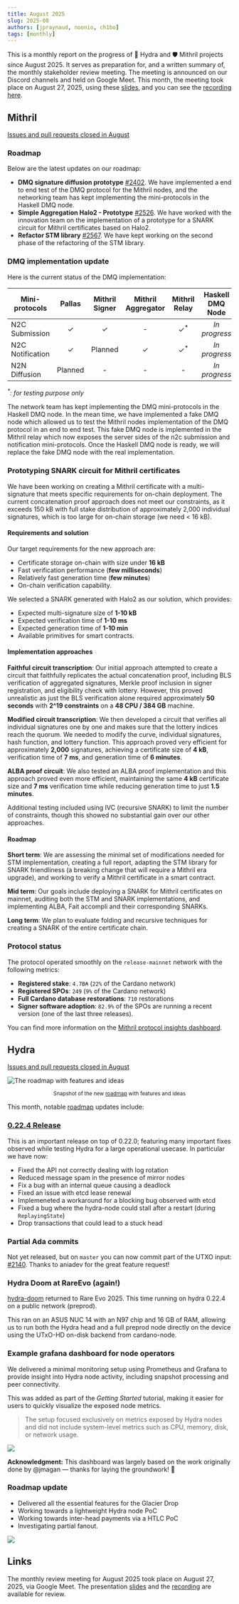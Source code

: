 ```yaml
---
title: August 2025
slug: 2025-08
authors: [jpraynaud, noonio, ch1bo]
tags: [monthly]
---
```


This is a monthly report on the progress of 🐲 Hydra and 🛡 Mithril projects since August 2025. It serves as preparation for, and a written summary of, the monthly stakeholder review meeting. The meeting is announced on our Discord channels and held on Google Meet. This month, the meeting took place on August 27, 2025, using these [slides][slides], and you can see the [recording here][recording].

## Mithril

[Issues and pull requests closed in August](https://github.com/input-output-hk/mithril/issues?q=is%3Aclosed+sort%3Aupdated-desc+closed%3A2025-08-01..2025-08-31)

### Roadmap

Below are the latest updates on our roadmap:

- **DMQ signature diffusion prototype** [#2402](https://github.com/input-output-hk/mithril/issues/2402). We have implemented a end to end test of the DMQ protocol for the Mithril nodes, and the networking team has kept implementing the mini-protocols in the Haskell DMQ node.
- **Simple Aggregation Halo2 - Prototype** [#2526](https://github.com/input-output-hk/mithril/issues/2526). We have worked with the innovation team on the implementation of a prototype for a SNARK circuit for Mithril certificates based on Halo2.
- **Refactor STM library** [#2567](https://github.com/input-output-hk/mithril/issues/2567). We have kept working on the second phase of the refactoring of the STM library.

### DMQ implementation update

Here is the current status of the DMQ implementation:

| **Mini-protocols** | **Pallas** | **Mithril Signer** | **Mithril Aggregator** | **Mithril Relay** | **Haskell DMQ Node** |
| ------------------ | :--------: | :----------------: | :--------------------: | :---------------: | :------------------: |
| N2C Submission     |     ✓      |         ✓          |           -            |  ✓<sup>\*</sup>   |    _In progress_     |
| N2C Notification   |     ✓      |      Planned       |           ✓            |  ✓<sup>\*</sup>   |    _In progress_     |
| N2N Diffusion      |  Planned   |         -          |           -            |         -         |    _In progress_     |

<i><sup>\*</sup>: for testing purpose only</i>

The network team has kept implementing the DMQ mini-protocols in the Haskell DMQ node. In the mean time, we have implemented a fake DMQ node which allowed us to test the Mithril nodes implementation of the DMQ protocol in an end to end test. This fake DMQ node is implemented in the Mithril relay which now exposes the server sides of the n2c submission and notification mini-protocols. Once the Haskell DMQ node is ready, we will replace the fake DMQ node with the real implementation.

### Prototyping SNARK circuit for Mithril certificates

We have been working on creating a Mithril certificate with a multi-signature that meets specific requirements for on-chain deployment. The current concatenation proof approach does not meet our constraints, as it exceeds 150 kB with full stake distribution of approximately 2,000 individual signatures, which is too large for on-chain storage (we need < 16 kB).

#### Requirements and solution

Our target requirements for the new approach are:

- Certificate storage on-chain with size under **16 kB**
- Fast verification performance (**few milliseconds**)
- Relatively fast generation time (**few minutes**)
- On-chain verification capability.

We selected a SNARK generated with Halo2 as our solution, which provides:

- Expected multi-signature size of **1-10 kB**
- Expected verification time of **1-10 ms**
- Expected generation time of **1-10 min**
- Available primitives for smart contracts.

#### Implementation approaches

**Faithful circuit transcription**: Our initial approach attempted to create a circuit that faithfully replicates the actual concatenation proof, including BLS verification of aggregated signatures, Merkle proof inclusion in signer registration, and eligibility check with lottery. However, this proved unrealistic as just the BLS verification alone required approximately **50 seconds** with **2^19 constraints** on a **48 CPU / 384 GB** machine.

**Modified circuit transcription**: We then developed a circuit that verifies all individual signatures one by one and makes sure that the lottery indices reach the quorum. We needed to modify the curve, individual signatures, hash function, and lottery function. This approach proved very efficient for approximately **2,000** signatures, achieving a certificate size of **4 kB**, verification time of **7 ms**, and generation time of **6 minutes**.

**ALBA proof circuit**: We also tested an ALBA proof implementation and this approach proved even more efficient, maintaining the same **4 kB** certificate size and **7 ms** verification time while reducing generation time to just **1.5 minutes**.

Additional testing included using IVC (recursive SNARK) to limit the number of constraints, though this showed no substantial gain over our other approaches.

#### Roadmap

**Short term**: We are assessing the minimal set of modifications needed for STM implementation, creating a full report, adapting the STM library for SNARK friendliness (a breaking change that will require a Mithril era upgrade), and working to verify a Mithril certificate in a smart contract.

**Mid term**: Our goals include deploying a SNARK for Mithril certificates on mainnet, auditing both the STM and SNARK implementations, and implementing ALBA, Fait accompli and their corresponding SNARKs.

**Long term**: We plan to evaluate folding and recursive techniques for creating a SNARK of the entire certificate chain.

### Protocol status

The protocol operated smoothly on the `release-mainnet` network with the following metrics:

- **Registered stake**: `4.7B₳` (`22%` of the Cardano network)
- **Registered SPOs**: `249` (`9%` of the Cardano network)
- **Full Cardano database restorations**: `710` restorations
- **Signer software adoption**: `82.9%` of the SPOs are running a recent version (one of the last three releases).

You can find more information on the [Mithril protocol insights dashboard](https://lookerstudio.google.com/s/mbL23-8gibI).

## Hydra

[Issues and pull requests closed in August](https://github.com/cardano-scaling/hydra/issues?q=is%3Aclosed+sort%3Aupdated-desc+closed%3A2025-08-01..2025-08-31)

![The roadmap with features and ideas](./img/hydra-roadmap-2025-06.png)
<small><center>Snapshot of the new [roadmap](https://github.com/orgs/cardano-scaling/projects/7/views/6) with features and ideas</center></small>

This month, notable [roadmap](https://github.com/orgs/cardano-scaling/projects/7/views/6) updates include:

### [0.22.4 Release](https://github.com/cardano-scaling/hydra/releases/tag/0.22.4)

This is an important release on top of 0.22.0; featuring many important fixes
observed while testing Hydra for a large operational usecase. In particular we
have now:

- Fixed the API not correctly dealing with log rotation
- Reduced message spam in the presence of mirror nodes
- Fix a bug with an internal queue causing a deadlock
- Fixed an issue with etcd lease renewal
- Implemeneted a workaround for a blocking bug observed with etcd
- Fixed a bug where the hydra-node could stall after a restart (during `ReplayingState`)
- Drop transactions that could lead to a stuck head


### Partial Ada commits

Not yet released, but on `master` you can now commit part of the UTXO input:
[#2140](https://github.com/cardano-scaling/hydra/issues/2140). Thanks to
aniadev for the great feature request!

### Hydra Doom at RareEvo (again!)

[hydra-doom](https://github.com/cardano-scaling/hydra-doom) returned to Rare Evo 2025. This time running on hydra 0.22.4 on a public network (preprod).

This ran on an ASUS NUC 14 with an N97 chip and 16 GB of RAM, allowing us to run both the Hydra head and a full preprod node directly on the device using the UTxO-HD on-disk backend from cardano-node.


### Example grafana dashboard for node operators

We delivered a minimal monitoring setup using Prometheus and Grafana to provide insight into Hydra node activity, including snapshot processing and peer connectivity.

This was added as part of the _Getting Started_ tutorial, making it easier for users to quickly visualize the exposed node metrics.

> The setup focused exclusively on metrics exposed by Hydra nodes and did not include system-level metrics such as CPU, memory, disk, or network usage.

![](img/2025-08-hydra-monitoring.png)

**Acknowledgment:** This dashboard was largely based on the work originally done by @jmagan — thanks for laying the groundwork! 🙏

### Roadmap update

- Delivered all the essential features for the Glacier Drop
- Working towards a lightweight Hydra node PoC
- Working towards inter-head payments via a HTLC PoC
- Investigating partial fanout.

![](img/2025-08-hydra-roadmap.png)

## Links

The monthly review meeting for August 2025 took place on August 27, 2025, via Google Meet.
The presentation [slides][slides] and the [recording][recording] are available for review.

[slides]: https://docs.google.com/presentation/d/1yQKsqoTv1MAV4g6Ujt42dRKeT714v75Tqgmnd-y7VuE/edit?usp=sharing
[recording]: https://drive.google.com/file/d/1D3kIhjlL-8fNeYVDktm4l9qyyGKcJD3k/view?usp=sharing
